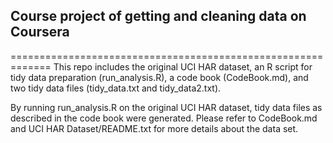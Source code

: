## Course project of getting and cleaning data on Coursera
=============================================================
This repo includes the original UCI HAR dataset, an R script for tidy data preparation (run_analysis.R), a code book (CodeBook.md), and two tidy data files (tidy_data.txt and tidy_data2.txt).

By running run_analysis.R on the original UCI HAR dataset, tidy data files as described in the code book were generated. Please refer to CodeBook.md and UCI HAR Dataset/README.txt for more details about the data set.
